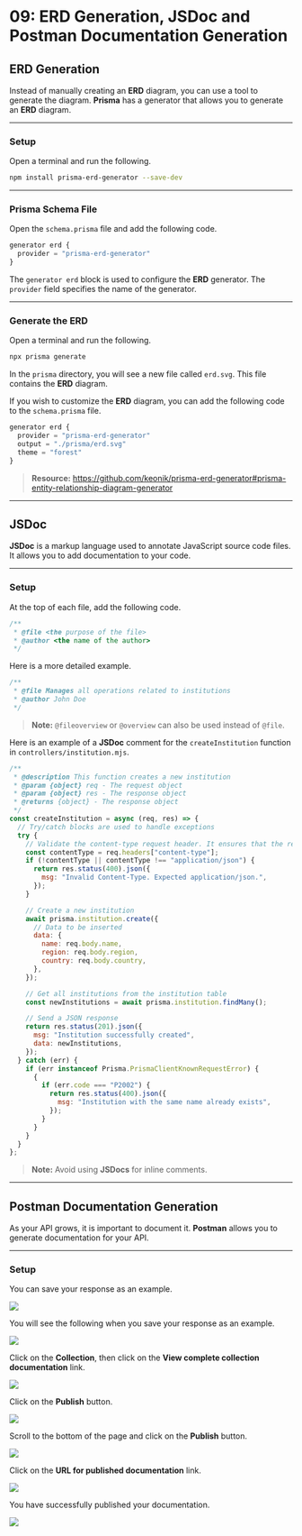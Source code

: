 # 09: ERD Generation, JSDoc and Postman Documentation Generation

## ERD Generation

Instead of manually creating an **ERD** diagram, you can use a tool to generate the diagram. **Prisma** has a generator that allows you to generate an **ERD** diagram.

---

### Setup

Open a terminal and run the following.

```bash
npm install prisma-erd-generator --save-dev
```

---

### Prisma Schema File

Open the `schema.prisma` file and add the following code.

```javascript
generator erd {
  provider = "prisma-erd-generator"
}
```

The `generator erd` block is used to configure the **ERD** generator. The `provider` field specifies the name of the generator.

---

### Generate the ERD

Open a terminal and run the following.

```bash
npx prisma generate
```

In the `prisma` directory, you will see a new file called `erd.svg`. This file contains the **ERD** diagram.

If you wish to customize the **ERD** diagram, you can add the following code to the `schema.prisma` file.

```javascript
generator erd {
  provider = "prisma-erd-generator"
  output = "./prisma/erd.svg"
  theme = "forest"
}
```

> **Resource:** <https://github.com/keonik/prisma-erd-generator#prisma-entity-relationship-diagram-generator>

---

## JSDoc

**JSDoc** is a markup language used to annotate JavaScript source code files. It allows you to add documentation to your code.

---

### Setup

At the top of each file, add the following code.

```javascript
/**
 * @file <the purpose of the file>
 * @author <the name of the author>
 */
```

Here is a more detailed example.

```javascript
/**
 * @file Manages all operations related to institutions
 * @author John Doe
 */
```

> **Note:** `@fileoverview` or `@overview` can also be used instead of `@file`.

Here is an example of a **JSDoc** comment for the `createInstitution` function in `controllers/institution.mjs`.

```javascript
/**
 * @description This function creates a new institution
 * @param {object} req - The request object
 * @param {object} res - The response object
 * @returns {object} - The response object
 */
const createInstitution = async (req, res) => {
  // Try/catch blocks are used to handle exceptions
  try {
    // Validate the content-type request header. It ensures that the request body is in JSON format
    const contentType = req.headers["content-type"];
    if (!contentType || contentType !== "application/json") {
      return res.status(400).json({
        msg: "Invalid Content-Type. Expected application/json.",
      });
    }

    // Create a new institution
    await prisma.institution.create({
      // Data to be inserted
      data: {
        name: req.body.name,
        region: req.body.region,
        country: req.body.country,
      },
    });

    // Get all institutions from the institution table
    const newInstitutions = await prisma.institution.findMany();

    // Send a JSON response
    return res.status(201).json({
      msg: "Institution successfully created",
      data: newInstitutions,
    });
  } catch (err) {
    if (err instanceof Prisma.PrismaClientKnownRequestError) {
      {
        if (err.code === "P2002") {
          return res.status(400).json({
            msg: "Institution with the same name already exists",
          });
        }
      }
    }
  }
};
```

> **Note:** Avoid using **JSDocs** for inline comments.

---

## Postman Documentation Generation

As your API grows, it is important to document it. **Postman** allows you to generate documentation for your API.

---

### Setup

You can save your response as an example.

![](<../resources (ignore)/img/08/postman-1.PNG>)

You will see the following when you save your response as an example.

![](<../resources (ignore)/img/08/postman-2.PNG>)

Click on the **Collection**, then click on the **View complete collection documentation** link.

![](<../resources (ignore)/img/08/postman-3.PNG>)

Click on the **Publish** button.

![](<../resources (ignore)/img/08/postman-4.PNG>)

Scroll to the bottom of the page and click on the **Publish** button.

![](<../resources (ignore)/img/08/postman-5.PNG>)

Click on the **URL for published documentation** link.

![](<../resources (ignore)/img/08/postman-6.PNG>)

You have successfully published your documentation.

![](<../resources (ignore)/img/08/postman-7.PNG>)

